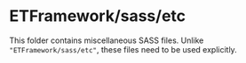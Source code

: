 # ETFramework/sass/etc

This folder contains miscellaneous SASS files. Unlike `"ETFramework/sass/etc"`, these files
need to be used explicitly.
